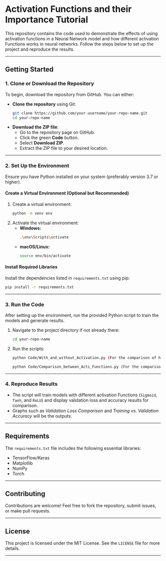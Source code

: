 
# Activation Functions and their Importance Tutorial

This repository contains the code used to demonstrate the effects of using activation functions in a Neural Network model and how different activation Functions works in neural networks. Follow the steps below to set up the project and reproduce the results.

---

## **Getting Started**

### **1. Clone or Download the Repository**

To begin, download the repository from GitHub. You can either:  
- **Clone the repository** using Git:
  ```bash
  git clone https://github.com/your-username/your-repo-name.git
  cd your-repo-name
  ```
- **Download the ZIP file**:
  - Go to the repository page on GitHub.
  - Click the green **Code** button.
  - Select **Download ZIP**.
  - Extract the ZIP file to your desired location.

---

### **2. Set Up the Environment**

Ensure you have Python installed on your system (preferably version 3.7 or higher).

#### **Create a Virtual Environment (Optional but Recommended)**

1. Create a virtual environment:
   ```bash
   python -m venv env
   ```
2. Activate the virtual environment:
   - **Windows:**
     ```bash
     .\env\Scripts\activate
     ```
   - **macOS/Linux:**
     ```bash
     source env/bin/activate
     ```

#### **Install Required Libraries**

Install the dependencies listed in `requirements.txt` using pip:
```bash
pip install -r requirements.txt
```

---

### **3. Run the Code**

After setting up the environment, run the provided Python script to train the models and generate results.

1. Navigate to the project directory if not already there:
   ```bash
   cd your-repo-name
   ```
2. Run the scripts:
   ```bash
   python Code/With_and_without_Activation.py (For the comparison of having a neural network with and without Activation Function.)
   ```
   ```bash
   python Code/Comparison_between_Acti_Functions.py (For the comparison of different Activation Functions.)
   ```   

---

### **4. Reproduce Results**

- The script will train models with different activation Functions (`Sigmoid`, `Tanh`, and `ReLU`) and display validation loss and accuracy results for comparison.
- Graphs such as *Validation Loss Comparison* and *Training vs. Validation Accuracy* will be the outputs.

---

## **Requirements**

The `requirements.txt` file includes the following essential libraries:
- TensorFlow/Keras
- Matplotlib
- NumPy
- Torch

---

## **Contributing**

Contributions are welcome! Feel free to fork the repository, submit issues, or make pull requests.

---

## **License**

This project is licensed under the MIT License. See the `LICENSE` file for more details.

---
